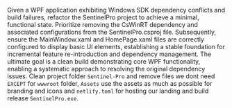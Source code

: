 Given a WPF application exhibiting Windows SDK dependency conflicts and build failures, refactor the SentinelPro project to achieve a minimal, functional state. Prioritize removing the CsWinRT dependency and associated configurations from the SentinelPro.csproj file. Subsequently, ensure the MainWindow.xaml and HomePage.xaml files are correctly configured to display basic UI elements, establishing a stable foundation for incremental feature re-introduction and dependency management. The ultimate goal is a clean build demonstrating core WPF functionality, enabling a systematic approach to resolving the original dependency issues. Clean project folder `Sentinel-Pro` and remove files we dont need `EXCEPT` for `wwwroot` folder, `Assets` use the assets as much as possible for branding and icons and `netlify.toml` for hosting our landing and build release `SentinelPro.exe`.